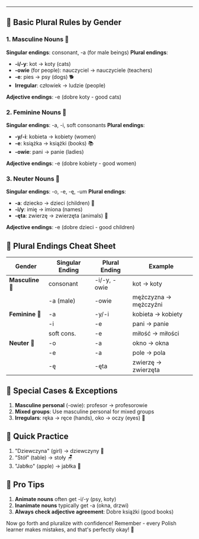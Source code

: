 
---
## **🌈 Basic Plural Rules by Gender**

### **1. Masculine Nouns** 🧔
**Singular endings**: consonant, -a (for male beings)
**Plural endings**:
- **-i/-y**: kot → koty (cats)
- **-owie** (for people): nauczyciel → nauczyciele (teachers)
- **-e**: pies → psy (dogs) 🐕
- **Irregular**: człowiek → ludzie (people)

**Adjective endings**: -e (dobre koty - good cats)

### **2. Feminine Nouns** 👩
**Singular endings**: -a, -i, soft consonants
**Plural endings**:
- **-y/-i**: kobieta → kobiety (women)
- **-e**: książka → książki (books) 📚
- **-owie**: pani → panie (ladies)

**Adjective endings**: -e (dobre kobiety - good women)

### **3. Neuter Nouns** 🧸
**Singular endings**: -o, -e, -ę, -um
**Plural endings**:
- **-a**: dziecko → dzieci (children) 👶
- **-i/y**: imię → imiona (names)
- **-ęta**: zwierzę → zwierzęta (animals) 🐾

**Adjective endings**: -e (dobre dzieci - good children)

## **🎨 Plural Endings Cheat Sheet**

| Gender  | Singular Ending | Plural Ending | Example |
|---------|----------------|---------------|---------|
| **Masculine** 🧔 | consonant | -i/-y, -owie | kot → koty |
| | -a (male) | -owie | mężczyzna → mężczyźni |
| **Feminine** 👩 | -a | -y/-i | kobieta → kobiety |
| | -i | -e | pani → panie |
| | soft cons. | -e | miłość → miłości |
| **Neuter** 🧸 | -o | -a | okno → okna |
| | -e | -a | pole → pola |
| | -ę | -ęta | zwierzę → zwierzęta |

## **💫 Special Cases & Exceptions**
1. **Masculine personal** (-owie): profesor → profesorowie
2. **Mixed groups**: Use masculine personal for mixed groups
3. **Irregulars**: ręka → ręce (hands), oko → oczy (eyes) 👀

## **🎯 Quick Practice**
1. "Dziewczyna" (girl) → dziewczyny 👧
2. "Stół" (table) → stoły 🪑
3. "Jabłko" (apple) → jabłka 🍎

## **💖 Pro Tips**
1. **Animate nouns** often get -i/-y (psy, koty)
2. **Inanimate nouns** typically get -a (okna, drzwi)
3. **Always check adjective agreement**: Dobre książki (good books)

Now go forth and pluralize with confidence! Remember - every Polish learner makes mistakes, and that's perfectly okay! 🌟

